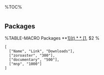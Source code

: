 %TOC%

```## methodTitle
```

## Packages

%TABLE-MACRO Packages
**[$1](t)**, [$1](https://artdeco.bz/$1), $2
%
```table Packages
[
  ["Name", "Link", "Downloads"],
  ["zoroaster", "300"],
  ["documentary", "500"],
  ["mnp", "1000"]
]
```
